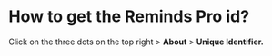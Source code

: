 # How to get the Reminds Pro id?

<p class="no-margin">Click on the three dots on the top right &gt; <b>About</b> &gt; <b>Unique Identifier.</b></p>

<Intercom />
<Hubspot />
<Clarity />
<GoogleAnalytics />
